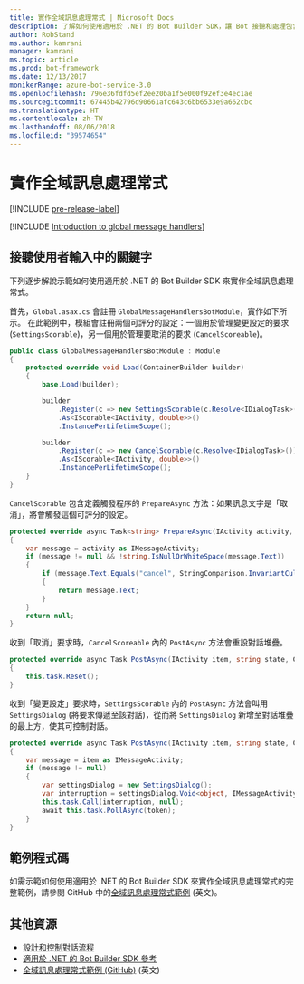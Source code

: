 ```yaml
---
title: 實作全域訊息處理常式 | Microsoft Docs
description: 了解如何使用適用於 .NET 的 Bot Builder SDK，讓 Bot 接聽和處理包含某些關鍵字的使用者輸入。
author: RobStand
ms.author: kamrani
manager: kamrani
ms.topic: article
ms.prod: bot-framework
ms.date: 12/13/2017
monikerRange: azure-bot-service-3.0
ms.openlocfilehash: 796e36fdfd5ef2ee20ba1f5e000f92ef3e4ec1ae
ms.sourcegitcommit: 67445b42796d90661afc643c6bb6533e9a662cbc
ms.translationtype: HT
ms.contentlocale: zh-TW
ms.lasthandoff: 08/06/2018
ms.locfileid: "39574654"
---
```

# <a name="implement-global-message-handlers"></a>實作全域訊息處理常式

[!INCLUDE [pre-release-label](../includes/pre-release-label-v3.md)]

[!INCLUDE [Introduction to global message handlers](../includes/snippet-global-handlers-intro.md)]

## <a name="listen-for-keywords-in-user-input"></a>接聽使用者輸入中的關鍵字

下列逐步解說示範如何使用適用於 .NET 的 Bot Builder SDK 來實作全域訊息處理常式。

首先，`Global.asax.cs` 會註冊 `GlobalMessageHandlersBotModule`，實作如下所示。 在此範例中，模組會註冊兩個可評分的設定：一個用於管理變更設定的要求 (`SettingsScorable`)，另一個用於管理要取消的要求 (`CancelScoreable`)。

```cs
public class GlobalMessageHandlersBotModule : Module
{
    protected override void Load(ContainerBuilder builder)
    {
        base.Load(builder);

        builder
            .Register(c => new SettingsScorable(c.Resolve<IDialogTask>()))
            .As<IScorable<IActivity, double>>()
            .InstancePerLifetimeScope();

        builder
            .Register(c => new CancelScorable(c.Resolve<IDialogTask>()))
            .As<IScorable<IActivity, double>>()
            .InstancePerLifetimeScope();
    }
}
```

`CancelScorable` 包含定義觸發程序的 `PrepareAsync` 方法：如果訊息文字是「取消」，將會觸發這個可評分的設定。

```cs
protected override async Task<string> PrepareAsync(IActivity activity, CancellationToken token)
{
    var message = activity as IMessageActivity;
    if (message != null && !string.IsNullOrWhiteSpace(message.Text))
    {
        if (message.Text.Equals("cancel", StringComparison.InvariantCultureIgnoreCase))
        {
            return message.Text;
        }
    }
    return null;
}
```

收到「取消」要求時，`CancelScoreable` 內的 `PostAsync` 方法會重設對話堆疊。 

```cs
protected override async Task PostAsync(IActivity item, string state, CancellationToken token)
{
    this.task.Reset();
}
```

收到「變更設定」要求時，`SettingsScorable` 內的 `PostAsync` 方法會叫用 `SettingsDialog` (將要求傳遞至該對話)，從而將 `SettingsDialog` 新增至對話堆疊的最上方，使其可控制對話。

```cs
protected override async Task PostAsync(IActivity item, string state, CancellationToken token)
{
    var message = item as IMessageActivity;
    if (message != null)
    {
        var settingsDialog = new SettingsDialog();
        var interruption = settingsDialog.Void<object, IMessageActivity>();
        this.task.Call(interruption, null);
        await this.task.PollAsync(token);
    }
}
```

## <a name="sample-code"></a>範例程式碼

如需示範如何使用適用於 .NET 的 Bot Builder SDK 來實作全域訊息處理常式的完整範例，請參閱 GitHub 中的<a href="https://github.com/Microsoft/BotBuilder-Samples/tree/master/CSharp/core-GlobalMessageHandlers" target="_blank">全域訊息處理常式範例</a> \(英文\)。

## <a name="additional-resources"></a>其他資源

- [設計和控制對話流程](../bot-service-design-conversation-flow.md)
- <a href="/dotnet/api/?view=botbuilder-3.12.2.4" target="_blank">適用於 .NET 的 Bot Builder SDK 參考</a>
- <a href="https://github.com/Microsoft/BotBuilder-Samples/tree/master/CSharp/core-GlobalMessageHandlers" target="_blank">全域訊息處理常式範例 (GitHub)</a> \(英文\)

